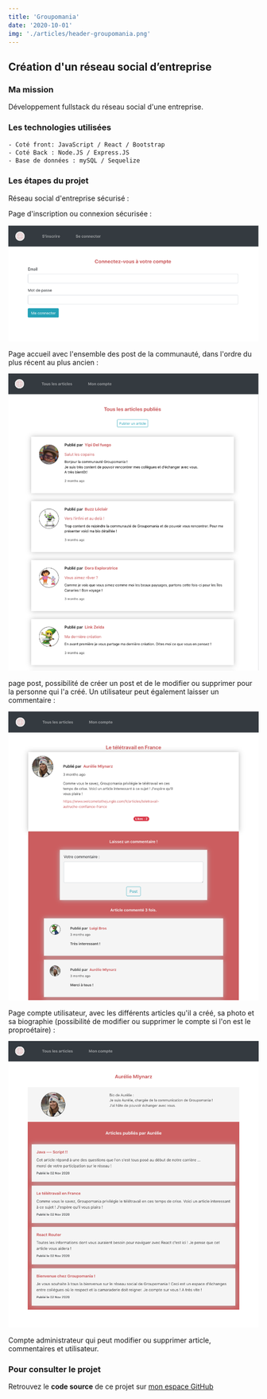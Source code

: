 ```yaml
---
title: 'Groupomania'
date: '2020-10-01'
img: './articles/header-groupomania.png'
---
```


## Création d'un réseau social d’entreprise

### Ma mission
Développement fullstack du réseau social d'une entreprise.

### Les technologies utilisées
    - Coté front: JavaScript / React / Bootstrap
    - Coté Back : Node.JS / Express.JS
    - Base de données : mySQL / Sequelize

### Les étapes du projet
Réseau social d'entreprise sécurisé : 

Page d'inscription ou connexion sécurisée : 

![login page](./img-groupomania/login-groupomania.png)

Page accueil avec l'ensemble des post de la communauté, dans l'ordre du plus récent au plus ancien :

![Page d'accueil](./img-groupomania/accueil-groupomania.png)

page post, possibilité de créer un post et de le modifier ou supprimer pour la personne qui l'a créé. Un utilisateur peut également laisser un commentaire :

![Page article](./img-groupomania/article-groupomania.png)

Page compte utilisateur, avec les différents articles qu'il a créé, sa photo et sa biographie (possibilité de modifier ou supprimer le compte si l'on est le proproétaire) :

![Page utilisateur](./img-groupomania/user-groupomania.png)

Compte administrateur qui peut modifier ou supprimer article, commentaires et utilisateur.

### Pour consulter le projet
Retrouvez le **code source** de ce projet sur [mon espace GitHub](https://github.com/Lilimly/groupomania "Code source du site Groupomania")